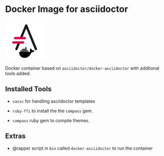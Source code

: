# Docker Image for asciidoctor

![gitlab avatar](icons/gitlab-avatar.png)

Docker container based on `asciidoctor/docker-asciidoctor` with addtional tools
added.

## Installed Tools

-   `sassc` for handling asciidoctor templates

-   `ruby-ffi` to install the the `compass` gem.

-   `compass` ruby gem to compile themes.

## Extras

-   @rapper script in `bin` called `docker-asciidoctor` to run the container
